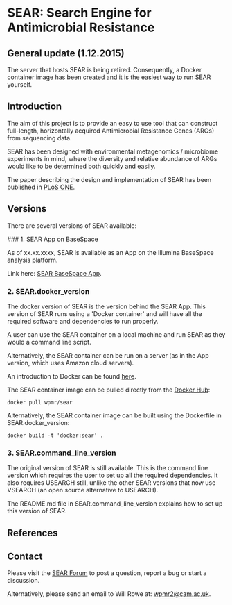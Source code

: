 # SEAR: Search Engine for Antimicrobial Resistance


## General update (1.12.2015)

The server that hosts SEAR is being retired. Consequently, a Docker container image has been created and it is the easiest way to run SEAR yourself.




## Introduction

The aim of this project is to provide an easy to use tool that can construct full-length, horizontally acquired Antimicrobial Resistance Genes (ARGs) from sequencing data.

SEAR has been designed with environmental metagenomics / microbiome experiments in mind, where the diversity and relative abundance of ARGs would like to be determined both quickly and easily.

The paper describing the design and implementation of SEAR has been published in [PLoS ONE](http://doi.org/10.1371/journal.pone.0133492).




## Versions

There are several versions of SEAR available:

### 1.	SEAR App on BaseSpace

As of xx.xx.xxxx, SEAR is available as an App on the Illumina BaseSpace analysis platform.

Link here: [SEAR BaseSpace App](www.google.com).


### 2.	SEAR.docker_version

The docker version of SEAR is the version behind the SEAR App. This version of SEAR runs using a 'Docker container' and will have all the required software and dependencies to run properly.

A user can use the SEAR container on a local machine and run SEAR as they would a command line script. 

Alternatively, the SEAR container can be run on a server (as in the App version, which uses Amazon cloud servers).

An introduction to Docker can be found [here](https://training.docker.com/).

The SEAR container image can be pulled directly from the [Docker Hub](https://hub.docker.com/r/wpmr/sear/):

`docker pull wpmr/sear`

Alternatively, the SEAR container image can be built using the Dockerfile in SEAR.docker_version:

`docker build -t 'docker:sear' .`



### 3.	SEAR.command_line_version

The original version of SEAR is still available. This is the command line version which requires the user to set up all the required dependencies. It also requires USEARCH still, unlike the other SEAR versions that now use VSEARCH (an open source alternative to USEARCH).

The README.md file in SEAR.command_line_version explains how to set up this version of SEAR.




## References




## Contact

Please visit the [SEAR Forum](https://groups.google.com/forum/#!forum/sear) to post a question, report a bug or start a discussion.

Alternatively, please send an email to Will Rowe at: [wpmr2@cam.ac.uk](mailto:wpmr2@cam.ac.uk?subject=SEAR).
